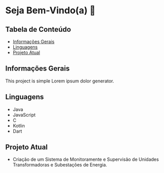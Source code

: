 # Seja Bem-Vindo(a) 👋

## Tabela de Conteúdo 
* [Informações Gerais](#Imformações-Gerais)
* [Linguagens ](#Linguagens)
* [Projeto Atual](#Projeto-Atual)

## Informações Gerais
This project is simple Lorem ipsum dolor generator.
	
## Linguagens
* Java
* JavaScript
* C
* Kotlin
* Dart

## Projeto Atual
* Criação de um Sistema de Monitoramente e Supervisão de Unidades Transformadoras e Subestações de Energia.


